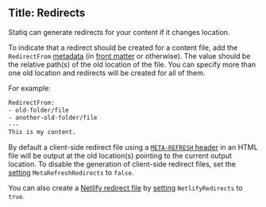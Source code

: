 Title: Redirects
---
Statiq can generate redirects for your content if it changes location.

To indicate that a redirect should be created for a content file, add the `RedirectFrom` [metadata](xref:web-metadata) (in [front matter](xref:web-front-matter) or otherwise). The value should be the relative path(s) of the old location of the file. You can specify more than one old location and redirects will be created for all of them.

For example:

```txt
RedirectFrom:
- old-folder/file
- another-old-folder/file
---
This is my content.
```

By default a client-side redirect file using a [`META-REFRESH` header](https://en.wikipedia.org/wiki/Meta_refresh) in an HTML file will be output at the old location(s) pointing to the current output location. To disable the generation of client-side redirect files, set the [setting](xref:web-settings) `MetaRefreshRedirects` to `false`.

You can also create a [Netlify redirect file](https://docs.netlify.com/routing/redirects/#syntax-for-the-redirects-file) by [setting](xref:web-settings) `NetlifyRedirects` to `true`.
